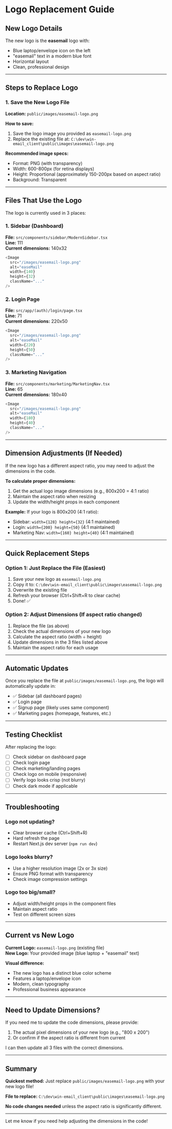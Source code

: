 # Logo Replacement Guide

## New Logo Details

The new logo is the **easemail** logo with:

- Blue laptop/envelope icon on the left
- "easemail" text in a modern blue font
- Horizontal layout
- Clean, professional design

---

## Steps to Replace Logo

### 1. Save the New Logo File

**Location:** `public/images/easemail-logo.png`

**How to save:**

1. Save the logo image you provided as `easemail-logo.png`
2. Replace the existing file at: `C:\dev\win-email_client\public\images\easemail-logo.png`

**Recommended image specs:**

- Format: PNG (with transparency)
- Width: 600-800px (for retina displays)
- Height: Proportional (approximately 150-200px based on aspect ratio)
- Background: Transparent

---

## Files That Use the Logo

The logo is currently used in 3 places:

### 1. Sidebar (Dashboard)

**File:** `src/components/sidebar/ModernSidebar.tsx`  
**Line:** 111  
**Current dimensions:** 140x32

```typescript
<Image
  src="/images/easemail-logo.png"
  alt="easeMail"
  width={140}
  height={32}
  className="..."
/>
```

### 2. Login Page

**File:** `src/app/(auth)/login/page.tsx`  
**Line:** 71  
**Current dimensions:** 220x50

```typescript
<Image
  src="/images/easemail-logo.png"
  alt="easeMail"
  width={220}
  height={50}
  className="..."
/>
```

### 3. Marketing Navigation

**File:** `src/components/marketing/MarketingNav.tsx`  
**Line:** 65  
**Current dimensions:** 180x40

```typescript
<Image
  src="/images/easemail-logo.png"
  alt="easeMail"
  width={180}
  height={40}
  className="..."
/>
```

---

## Dimension Adjustments (If Needed)

If the new logo has a different aspect ratio, you may need to adjust the dimensions in the code.

**To calculate proper dimensions:**

1. Get the actual logo image dimensions (e.g., 800x200 = 4:1 ratio)
2. Maintain the aspect ratio when resizing
3. Update the width/height props in each component

**Example:** If your logo is 800x200 (4:1 ratio):

- Sidebar: `width={128} height={32}` (4:1 maintained)
- Login: `width={200} height={50}` (4:1 maintained)
- Marketing Nav: `width={160} height={40}` (4:1 maintained)

---

## Quick Replacement Steps

### Option 1: Just Replace the File (Easiest)

1. Save your new logo as `easemail-logo.png`
2. Copy it to: `C:\dev\win-email_client\public\images\easemail-logo.png`
3. Overwrite the existing file
4. Refresh your browser (Ctrl+Shift+R to clear cache)
5. Done! ✅

### Option 2: Adjust Dimensions (If aspect ratio changed)

1. Replace the file (as above)
2. Check the actual dimensions of your new logo
3. Calculate the aspect ratio (width ÷ height)
4. Update dimensions in the 3 files listed above
5. Maintain the aspect ratio for each usage

---

## Automatic Updates

Once you replace the file at `public/images/easemail-logo.png`, the logo will automatically update in:

- ✅ Sidebar (all dashboard pages)
- ✅ Login page
- ✅ Signup page (likely uses same component)
- ✅ Marketing pages (homepage, features, etc.)

---

## Testing Checklist

After replacing the logo:

- [ ] Check sidebar on dashboard page
- [ ] Check login page
- [ ] Check marketing/landing pages
- [ ] Check logo on mobile (responsive)
- [ ] Verify logo looks crisp (not blurry)
- [ ] Check dark mode if applicable

---

## Troubleshooting

### Logo not updating?

- Clear browser cache (Ctrl+Shift+R)
- Hard refresh the page
- Restart Next.js dev server (`npm run dev`)

### Logo looks blurry?

- Use a higher resolution image (2x or 3x size)
- Ensure PNG format with transparency
- Check image compression settings

### Logo too big/small?

- Adjust width/height props in the component files
- Maintain aspect ratio
- Test on different screen sizes

---

## Current vs New Logo

**Current Logo:** `easemail-logo.png` (existing file)  
**New Logo:** Your provided image (blue laptop + "easemail" text)

**Visual difference:**

- The new logo has a distinct blue color scheme
- Features a laptop/envelope icon
- Modern, clean typography
- Professional business appearance

---

## Need to Update Dimensions?

If you need me to update the code dimensions, please provide:

1. The actual pixel dimensions of your new logo (e.g., "800 x 200")
2. Or confirm if the aspect ratio is different from current

I can then update all 3 files with the correct dimensions.

---

## Summary

**Quickest method:** Just replace `public/images/easemail-logo.png` with your new logo file!

**File to replace:** `C:\dev\win-email_client\public\images\easemail-logo.png`

**No code changes needed** unless the aspect ratio is significantly different.

---

Let me know if you need help adjusting the dimensions in the code!

